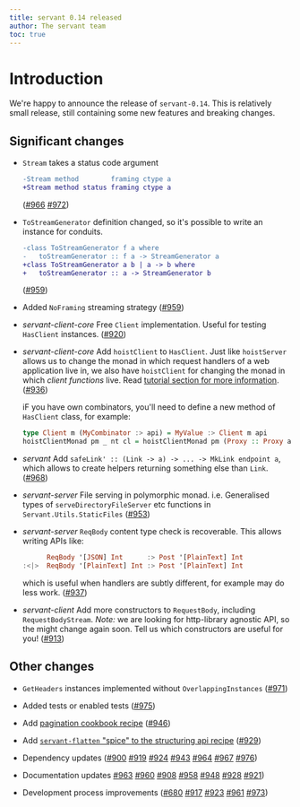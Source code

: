 ```yaml
---
title: servant 0.14 released
author: The servant team
toc: true
---
```


# Introduction

We're happy to announce the release of `servant-0.14`.
This is relatively small release, still containing some new features and 
breaking changes.

## Significant changes

- `Stream` takes a status code argument

  ```diff
  -Stream method        framing ctype a
  +Stream method status framing ctype a
  ```

  ([#966](https://github.com/haskell-servant/servant/pull/966)
   [#972](https://github.com/haskell-servant/servant/pull/972))

- `ToStreamGenerator` definition changed, so it's possible to write an instance
  for conduits.

  ```diff
  -class ToStreamGenerator f a where
  -   toStreamGenerator :: f a -> StreamGenerator a
  +class ToStreamGenerator a b | a -> b where
  +   toStreamGenerator :: a -> StreamGenerator b
  ```

  ([#959](https://github.com/haskell-servant/servant/pull/959))

- Added `NoFraming` streaming strategy
  ([#959](https://github.com/haskell-servant/servant/pull/959))

- *servant-client-core* Free `Client` implementation.
  Useful for testing `HasClient` instances.
  ([#920](https://github.com/haskell-servant/servant/pull/920))

- *servant-client-core* Add `hoistClient` to `HasClient`.
  Just like `hoistServer` allows us to change the monad in which request handlers
  of a web application live in, we also have `hoistClient` for changing the monad
  in which *client functions* live.
  Read [tutorial section for more information](https://haskell-servant.readthedocs.io/en/release-0.14/tutorial/Client.html#changing-the-monad-the-client-functions-live-in).
  ([#936](https://github.com/haskell-servant/servant/pull/936))

  iF you have own combinators, you'll need to define a new method of
  `HasClient` class, for example:

  ```haskell
  type Client m (MyCombinator :> api) = MyValue :> Client m api
  hoistClientMonad pm _ nt cl = hoistClientMonad pm (Proxy :: Proxy api) nt . cl
  ```

- *servant* Add `safeLink' :: (Link -> a) -> ... -> MkLink endpoint a`,
  which allows to create helpers returning something else than `Link`.
  ([#968](https://github.com/haskell-servant/servant/pull/968))

- *servant-server* File serving in polymorphic monad.
  i.e. Generalised types of `serveDirectoryFileServer` etc functions in
  `Servant.Utils.StaticFiles`
  ([#953](https://github.com/haskell-servant/servant/pull/953))

- *servant-server* `ReqBody` content type check is recoverable.
  This allows writing APIs like:

  ```haskell
        ReqBody '[JSON] Int      :> Post '[PlainText] Int
  :<|>  ReqBody '[PlainText] Int :> Post '[PlainText] Int
  ```

  which is useful when handlers are subtly different,
  for example may do less work.
  ([#937](https://github.com/haskell-servant/servant/pull/937))

- *servant-client* Add more constructors to `RequestBody`, including
  `RequestBodyStream`.
  *Note:* we are looking for http-library agnostic API,
  so the might change again soon.
  Tell us which constructors are useful for you!
  ([#913](https://github.com/haskell-servant/servant/pull/913))

## Other changes

- `GetHeaders` instances implemented without `OverlappingInstances`
  ([#971](https://github.com/haskell-servant/servant/pull/971))

- Added tests or enabled tests
  ([#975](https://github.com/haskell-servant/servant/pull/975))

- Add [pagination cookbook recipe](https://haskell-servant.readthedocs.io/en/release-0.14/cookbook/pagination/Pagination.html)
  ([#946](https://github.com/haskell-servant/servant/pull/946))

- Add [`servant-flatten` "spice" to the structuring api recipe](https://haskell-servant.readthedocs.io/en/release-0.14/cookbook/structuring-apis/StructuringApis.html)
  ([#929](https://github.com/haskell-servant/servant/pull/929))

- Dependency updates
  ([#900](https://github.com/haskell-servant/servant/pull/900)
   [#919](https://github.com/haskell-servant/servant/pull/919)
   [#924](https://github.com/haskell-servant/servant/pull/924)
   [#943](https://github.com/haskell-servant/servant/pull/943)
   [#964](https://github.com/haskell-servant/servant/pull/964)
   [#967](https://github.com/haskell-servant/servant/pull/967)
   [#976](https://github.com/haskell-servant/servant/pull/976))

- Documentation updates
   [#963](https://github.com/haskell-servant/servant/pull/963)
   [#960](https://github.com/haskell-servant/servant/pull/960)
   [#908](https://github.com/haskell-servant/servant/pull/908)
   [#958](https://github.com/haskell-servant/servant/pull/958)
   [#948](https://github.com/haskell-servant/servant/pull/948)
   [#928](https://github.com/haskell-servant/servant/pull/928)
   [#921](https://github.com/haskell-servant/servant/pull/921))

- Development process improvements
  ([#680](https://github.com/haskell-servant/servant/pull/680)
   [#917](https://github.com/haskell-servant/servant/pull/917)
   [#923](https://github.com/haskell-servant/servant/pull/923)
   [#961](https://github.com/haskell-servant/servant/pull/961)
   [#973](https://github.com/haskell-servant/servant/pull/973))
